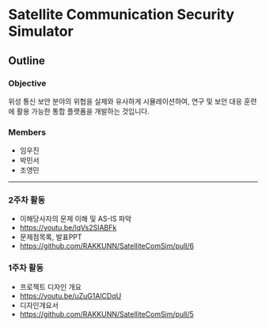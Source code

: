 # Satellite Communication Security Simulator
## Outline
### Objective
위성 통신 보안 분야의 위협을 실제와 유사하게 시뮬레이션하여, 연구 및 보안 대응 훈련에 활용 가능한 통합 플랫폼을 개발하는 것입니다.
### Members
- 임우진
- 박민서
- 조영민
---
### 2주차 활동
- 이해당사자의 문제 이해 및 AS-IS 파악
- https://youtu.be/lqVs2SIABFk
- 문제점목록, 발표PPT
- https://github.com/RAKKUNN/SatelliteComSim/pull/6

### 1주차 활동
- 프로젝트 디자인 개요
- https://youtu.be/uZuG1AlCDqU
- 디자인개요서
- https://github.com/RAKKUNN/SatelliteComSim/pull/5